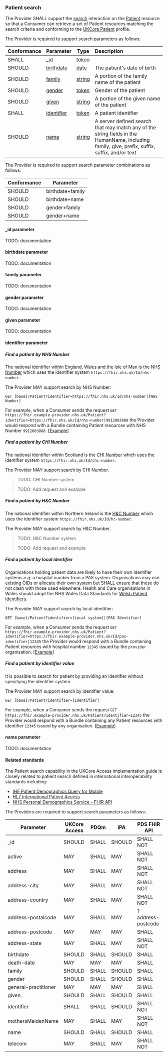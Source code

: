 ### Patient search
The Provider SHALL support the [search](https://hl7.org/fhir/R4/http.html#search) interaction on the 
[Patient](https://hl7.org/fhir/R4/patient.html) resource so that a Consumer can retrieve a set of Patient resources
matching the search criteria and conforming to the [UKCore Patient](https://simplifier.net/guide/uk-core-implementation-guide/Home/ProfilesandExtensions/ProfileUKCore-Patient?version=1.0.0) profile.

The Provider is required to support search parameters as follows:

| Conformance  | Parameter                                              | Type                                                 | Description                                                                                                                                   |
|--------------|--------------------------------------------------------|------------------------------------------------------|:----------------------------------------------------------------------------------------------------------------------------------------------|
| SHALL        | [_id](patient_search.html#_id-parameter)               | [token](https://hl7.org/fhir/R4/search.html#token)   |                                                                                                                                               |
| SHOULD       | [birthdate](patient_search.html#identifier-parameter)  | [date](https://hl7.org/fhir/R4/search.html#date)     | The patient's date of birth                                                                                                                   |
| SHOULD       | [family](patient_search.html#family-parameter)         | [string](https://hl7.org/fhir/R4/search.html#string) | A portion of the family name of the patient                                                                                                   |
| SHOULD       | [gender](patient_search.html#gender-parameter)         | [token](https://hl7.org/fhir/R4/search.html#token)   | Gender of the patient                                                                                                                         |
| SHOULD       | [given](patient_search.html#given-parameter)           | [string](https://hl7.org/fhir/R4/search.html#string) | A portion of the given name of the patient                                                                                                    |
| SHALL        | [identifier](patient_search.html#identifier-parameter) | [token](https://hl7.org/fhir/R4/search.html#token)   | A patient identifier                                                                                                                          |
| SHOULD       | [name](patient_search.html#name-parameter)             | [string](https://hl7.org/fhir/R4/search.html#string) | A server defined search that may match any of the string fields in the HumanName, including family, give, prefix, suffix, suffix, and/or text |

The Provider is required to support search parameter combinations as follows:

| Conformance  | Parameter                                              |
|--------------|--------------------------------------------------------|
| SHOULD       | birthdate+family                                       |
| SHOULD       | birthdate+name                                         |
| SHOULD       | gender+family                                          |
| SHOULD       | gender+name                                            |


#### _id parameter
TODO: documentation

#### birthdate parameter
TODO: documentation

#### family parameter
TODO: documentation

#### gender parameter
TODO: documentation

#### given parameter
TODO: documentation

#### identifier parameter
##### Find a patient by NHS Number
The national identifier within England, Wales and the Isle of Man is the [NHS Number](https://digital.nhs.uk/data-and-information/information-standards/information-standards-and-data-collections-including-extractions/publications-and-notifications/standards-and-collections/isb-0149-nhs-number)
which uses the identifier system `https://fhir.nhs.uk/Id/nhs-number`.

The Provider MAY support search by NHS Number:
```
GET [base]/Patient?identifier=https://fhir.nhs.uk/Id/nhs-number|[NHS Number]
```

For example, when a Consumer sends the request `GET https://fhir.example-provider.nhs.uk/Patient?identifier=https://fhir.nhs.uk/Id/nhs-number|9912003888`
the Provider would respond with a Bundle containing Patient resources with NHS Number `9912003888`. [[Example](Bundle-Response-patientsearchbynhsnumber.html)]

##### Find a patient by CHI Number
The national identifier within Scotland is the [CHI Number](https://www.ndc.scot.nhs.uk/Dictionary-A-Z/Definitions/index.asp?ID=128)
which uses the identifier system `https://fhir.nhs.uk/Id/chi-number`.

The Provider MAY support search by CHI Number.

> TODO: CHI Number system
> 
> TODO: Add request and example

##### Find a patient by H&C Number
The national identifier within Northern Ireland is the [H&C Number](https://www.datadictionary.nhs.uk/attributes/health_and_care_number.html)
which uses the identifier system `https://fhir.nhs.uk/Id/hc-number`.

The Provider MAY support search by H&C Number.

> TODO: H&C Number system
>
> TODO: Add request and example

##### Find a patient by local identifier
Organisations holding patient data are likely to have their own identifier systems _e.g._ a hospital number from
a PAS system.
Organisations may use existing OIDs or allocate their own system but SHALL ensure that these do not 
clash with those used elsewhere.
Health and Care organisations in Wales should adopt the NHS Wales Data Standards for [Welsh Patient Identifiers](https://simplifier.net/guide/FHIR-Standards-Wales-Implementation-Guide/Home/Design/Naming-Systems.page.md?version=current).

The Provider MAY support search by local identifier:
```
GET [base]/Patient?identifier=[Local system]|[PAS Identifier]
```

For example, when a Consumer sends the request `GET https://fhir.example-provider.nhs.uk/Patient?identifier=https://fhir.example-provider.nhs.uk/Id/pas-identifier|12345`
the Provider would respond with a Bundle containing Patient resources with hospital number `12345` issued by the `provider` organisation. [[Example](Bundle-Response-patientsearchbylocalsystem.html)]

##### Find a patient by identifier value
It is possible to search for patient by providing an identifier without specifying the identifier system.

The Provider MAY support search by identifier value:
```
GET [base]/Patient?identifier=[Identifier]
```

For example, when a Consumer sends the request `GET https://fhir.example-provider.nhs.uk/Patient?identifier=12345`
the Provider would respond with a Bundle containing any Patient resources with identifier `12345` issued by any organisation. [[Example](Bundle-Response-patientsearchbyidentifiervalue.html)]

#### name parameter
TODO: documentation


#### Related standards
The Patient search capability in the UKCore Access implementation guide is closely related to patient search
defined in international interoperability standards including:
- [IHE Patient Demographics Query for Mobile](https://profiles.ihe.net/ITI/PDQm/index.html)
- [HL7 International Patient Access](https://build.fhir.org/ig/HL7/fhir-ipa/index.html)
- [NHS Personal Demographics Service - FHIR API](https://digital.nhs.uk/developer/api-catalogue/personal-demographics-service-fhir)

The Providers are required to support search parameters as follows: 

| Parameter             | UKCore Access | PDQm  | IPA    | PDS FHIR API       |
|-----------------------|---------------|-------|--------|--------------------|
| _id                   | SHOULD        | SHALL | SHOULD | SHALL NOT          |
| active                | MAY           | SHALL | MAY    | SHALL NOT          |
| address               | MAY           | SHALL | MAY    | SHALL NOT          |
| address-city          | MAY           | SHALL | MAY    | SHALL NOT          |
| address-country       | MAY           | SHALL | MAY    | SHALL NOT          |
| address-postalcode    | MAY           | SHALL | MAY    | ? address-postcode |
| address-postcode      | MAY           | MAY   | MAY    | SHALL              |
| address-state         | MAY           | SHALL | MAY    | SHALL NOT          |
| birthdate             | SHOULD        | SHALL | SHOULD | SHALL              |
| death-date            | MAY           | MAY   | MAY    | SHALL              |
| family                | SHOULD        | SHALL | SHOULD | SHALL              |
| gender                | SHOULD        | SHALL | SHOULD | SHALL              |
| general-practitioner  | MAY           | MAY   | MAY    | SHALL              |
| given                 | SHOULD        | SHALL | SHOULD | SHALL              |
| identifier            | SHALL         | SHALL | SHOULD | SHALL NOT          |
| mothersMaidenName     | MAY           | SHALL | MAY    | SHALL NOT          |
| name                  | SHOULD        | SHALL | SHOULD | SHALL              |
| telecom               | MAY           | SHALL | MAY    | SHALL NOT          |
